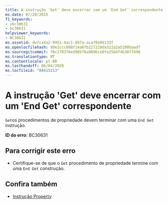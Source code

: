 ```yaml
---
title: A instrução 'Get' deve encerrar com um 'End Get' correspondente
ms.date: 07/20/2015
f1_keywords:
- vbc30631
- bc30631
helpviewer_keywords:
- BC30631
ms.assetid: de7ca4a2-9951-4ac1-897a-aca78e89133f
ms.openlocfilehash: 99e2ccc090f14a6fb227220da322a2a5208baadf
ms.sourcegitcommit: f8c270376ed905f6a8896ce0fe25b4f4b38ff498
ms.translationtype: MT
ms.contentlocale: pt-BR
ms.lasthandoff: 06/04/2020
ms.locfileid: "84415213"
---
```

# <a name="get-statement-must-end-with-a-matching-end-get"></a>A instrução 'Get' deve encerrar com um 'End Get' correspondente
`Get`os procedimentos de propriedade devem terminar com uma `End Get` instrução.  
  
 **ID do erro:** BC30631  
  
## <a name="to-correct-this-error"></a>Para corrigir este erro  
  
- Certifique-se de que o `Get` procedimento de propriedade termine com uma `End Get` construção.  
  
## <a name="see-also"></a>Confira também

- [Instrução Property](../language-reference/statements/property-statement.md)
